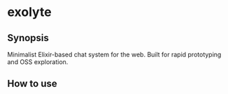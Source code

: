# exolyte

## Synopsis

Minimalist Elixir-based chat system for the web. Built for rapid prototyping and OSS exploration.

## How to use